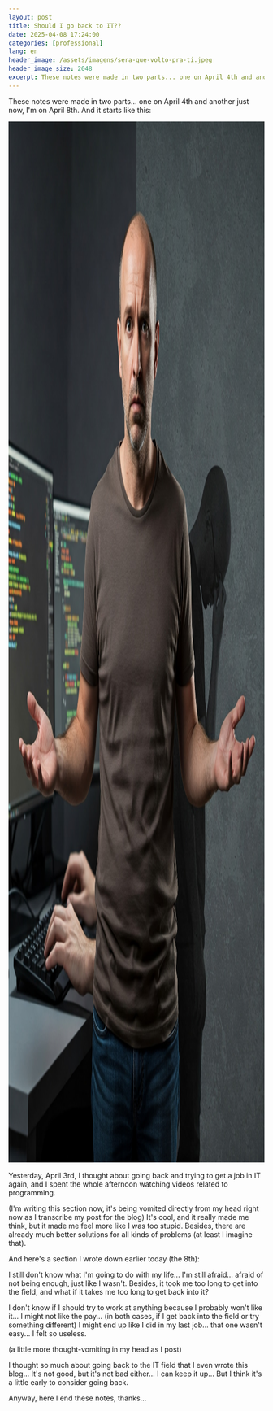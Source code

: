 ```yaml
---
layout: post
title: Should I go back to IT??
date: 2025-04-08 17:24:00
categories: [professional]
lang: en
header_image: /assets/imagens/sera-que-volto-pra-ti.jpeg
header_image_size: 2048
excerpt: These notes were made in two parts... one on April 4th and another just now, I'm on April 8th. And
---
```


These notes were made in two parts... one on April 4th and another just now, I'm on April 8th. And it starts like this:

<img alt="Should I go back to IT??" src="/assets/imagens/sera-que-volto-pra-ti.jpeg" width="2048" height="2048">

Yesterday, April 3rd, I thought about going back and trying to get a job in IT again, and I spent the whole afternoon watching videos related to programming.

(I'm writing this section now, it's being vomited directly from my head right now as I transcribe my post for the blog)
It's cool, and it really made me think, but it made me feel more like I was too stupid. Besides, there are already much better solutions for all kinds of problems (at least I imagine that).

And here's a section I wrote down earlier today (the 8th):

I still don't know what I'm going to do with my life... I'm still afraid... afraid of not being enough, just like I wasn't. Besides, it took me too long to get into the field, and what if it takes me too long to get back into it?

I don't know if I should try to work at anything because I probably won't like it... I might not like the pay... (in both cases, if I get back into the field or try something different) I might end up like I did in my last job... that one wasn't easy... I felt so useless.

(a little more thought-vomiting in my head as I post)

I thought so much about going back to the IT field that I even wrote this blog... It's not good, but it's not bad either... I can keep it up... But I think it's a little early to consider going back.

Anyway, here I end these notes, thanks...